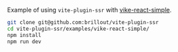 Example of using `vite-plugin-ssr` with [vike-react-simple](https://github.com/brillout/vike-react-simple).

```bash
git clone git@github.com:brillout/vite-plugin-ssr
cd vite-plugin-ssr/examples/vike-react-simple/
npm install
npm run dev
```
